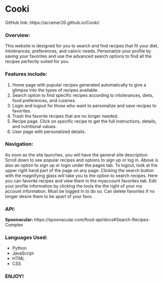 
<h1>Cooki</h1> 
<p>GitHub link: https://acramer20.github.io/Cooki/</p>

<h3>Overview:</h3>

<p>This website is designed for you to search and find recipes that fit your diet, intolerances, preferences, and caloric needs. Personalize your profile by saving your favorites and use the advanced search options to find all the recipes perfectly suited for you. </p>
 
<h3>Features include:</h3> 
<ol>
<li>Home page with popular recipes generated automatically to give a glimpse into the types of recipes available.</li> 
<li>Search option to find specific recipes according to intolerances, diets, food preferences, and cuisines.</li> 
<li>Login and logout for those who want to personalize and save recipes to favorites.</li>
<li>Trash the favorite recipes that are no longer needed.</li>
<li>Recipe page. Click on specific recipe to get the full instructions, details, and nutritional values.</li> 
<li>User page with personalized details.</li> 
</ol>
   
<h3>Navigation:</h3> 
<p>As soon as the site launches, you will have the general site description. Scroll down to see popular recipes and options to sign up or log in. Above is also an option to sign up or login under the pages tab. 
To logout, look at the upper right hand part of the page on any page. 
Clicking the search button with the magnifying glass will take you to the option to search recipes. 
Here you can favorite recipes and view them in the myaccount favorites tab. 
Edit your profile information by clicking the tools the the right of your my account information. Must be logged in to do so. 
Can delete favorites if no longer desire them to be apart of your favs.</p> 

<h3>API:</h3>
<p><b>Spoonacular:</b> https://spoonacular.com/food-api/docs#Search-Recipes-Complex</p>

<h3>Languages Used:</h3>
<ul>
<li>Python</li>
<li>JavaScript</li>
<li>HTML</li>
<li>CSS</li>
</ul>

<h3>ENJOY!</h3>
